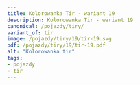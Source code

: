 ```yaml
---
title: Kolorowanka Tir - wariant 19
description: Kolorowanka Tir - wariant 19
canonical: /pojazdy/tiry/
variant_of: tir
image: /pojazdy/tiry/19/tir-19.svg
pdf: /pojazdy/tiry/19/tir-19.pdf
alt: "Kolorowanka tir"
tags:
- pojazdy
- tir
---
```

